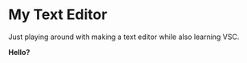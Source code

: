 # My Text Editor

Just playing around with making a text editor while also learning VSC.

<b>Hello?</b>